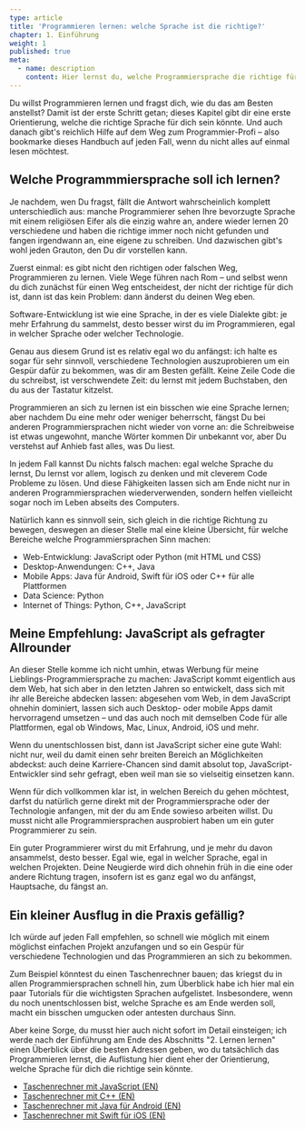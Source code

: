 ```yaml
---
type: article
title: 'Programmieren lernen: welche Sprache ist die richtige?'
chapter: 1. Einführung
weight: 1
published: true
meta:
  - name: description
    content: Hier lernst du, welche Programmiersprache die richtige für dich ist und wie du deine ersten Schritte in der Programmierung machst.
---
```


Du willst Programmieren lernen und fragst dich, wie du das am Besten anstellst? Damit ist der erste Schritt getan; dieses Kapitel gibt dir eine erste Orientierung, welche die richtige Sprache für dich sein könnte. Und auch danach gibt's reichlich Hilfe auf dem Weg zum Programmier-Profi – also bookmarke dieses Handbuch auf jeden Fall, wenn du nicht alles auf einmal lesen möchtest.

## Welche Programmmiersprache soll ich lernen?

Je nachdem, wen Du fragst, fällt die Antwort wahrscheinlich komplett unterschiedlich aus: manche Programmierer sehen Ihre bevorzugte Sprache mit einem religiösen Eifer als die einzig wahre an, andere wieder lernen 20 verschiedene und haben die richtige immer noch nicht gefunden und fangen irgendwann an, eine eigene zu schreiben. Und dazwischen gibt's wohl jeden Grauton, den Du dir vorstellen kann.

Zuerst einmal: es gibt nicht den richtigen oder falschen Weg, Programmieren zu lernen. Viele Wege führen nach Rom – und selbst wenn du dich zunächst für einen Weg entscheidest, der nicht der richtige für dich ist, dann ist das kein Problem: dann änderst du deinen Weg eben.

Software-Entwicklung ist wie eine Sprache, in der es viele Dialekte gibt: je mehr Erfahrung du sammelst, desto besser wirst du im Programmieren, egal in welcher Sprache oder welcher Technologie.

Genau aus diesem Grund ist es relativ egal wo du anfängst: ich halte es sogar für sehr sinnvoll, verschiedene Technologien auszuprobieren um ein Gespür dafür zu bekommen, was dir am Besten gefällt. Keine Zeile Code die du schreibst, ist verschwendete Zeit: du lernst mit jedem Buchstaben, den du aus der Tastatur kitzelst.

Programmieren an sich zu lernen ist ein bisschen wie eine Sprache lernen; aber nachdem Du eine mehr oder weniger beherrscht, fängst Du bei anderen Programmiersprachen nicht wieder von vorne an: die Schreibweise ist etwas ungewohnt, manche Wörter kommen Dir unbekannt vor, aber Du verstehst auf Anhieb fast alles, was Du liest.

In jedem Fall kannst Du nichts falsch machen: egal welche Sprache du lernst, Du lernst vor allem, logisch zu denken und mit cleverem Code Probleme zu lösen. Und diese Fähigkeiten lassen sich am Ende nicht nur in anderen Programmiersprachen wiederverwenden, sondern helfen vielleicht sogar noch im Leben abseits des Computers.

Natürlich kann es sinnvoll sein, sich gleich in die richtige Richtung zu bewegen, deswegen an dieser Stelle mal eine kleine Übersicht, für welche Bereiche welche Programmiersprachen Sinn machen:

- Web-Entwicklung: JavaScript oder Python (mit HTML und CSS)
- Desktop-Anwendungen: C++, Java
- Mobile Apps: Java für Android, Swift für iOS oder C++ für alle Plattformen
- Data Science: Python
- Internet of Things: Python, C++, JavaScript

## Meine Empfehlung: JavaScript als gefragter Allrounder

An dieser Stelle komme ich nicht umhin, etwas Werbung für meine Lieblings-Programmiersprache zu machen: JavaScript kommt eigentlich aus dem Web, hat sich aber in den letzten Jahren so entwickelt, dass sich mit ihr alle Bereiche abdecken lassen: abgesehen vom Web, in dem JavaScript ohnehin dominiert, lassen sich auch Desktop- oder mobile Apps damit hervorragend umsetzen – und das auch noch mit demselben Code für alle Plattformen, egal ob Windows, Mac, Linux, Android, iOS und mehr.

Wenn du unentschlossen bist, dann ist JavaScript sicher eine gute Wahl: nicht nur, weil du damit einen sehr breiten Bereich an Möglichkeiten abdeckst: auch deine Karriere-Chancen sind damit absolut top, JavaScript-Entwickler sind sehr gefragt, eben weil man sie so vielseitig einsetzen kann.

Wenn für dich vollkommen klar ist, in welchen Bereich du gehen möchtest, darfst du natürlich gerne direkt mit der Programmiersprache oder der Technologie anfangen, mit der du am Ende sowieso arbeiten willst. Du musst nicht alle Programmiersprachen ausprobiert haben um ein guter Programmierer zu sein.

Ein guter Programmierer wirst du mit Erfahrung, und je mehr du davon ansammelst, desto besser. Egal wie, egal in welcher Sprache, egal in welchen Projekten. Deine Neugierde wird dich ohnehin früh in die eine oder andere Richtung tragen, insofern ist es ganz egal wo du anfängst, Hauptsache, du fängst an.

## Ein kleiner Ausflug in die Praxis gefällig?

Ich würde auf jeden Fall empfehlen, so schnell wie möglich mit einem möglichst einfachen Projekt anzufangen und so ein Gespür für verschiedene Technologien und das Programmieren an sich zu bekommen.

Zum Beispiel könntest du einen Taschenrechner bauen; das kriegst du in allen Programmiersprachen schnell hin, zum Überblick habe ich hier mal ein paar Tutorials für die wichtigsten Sprachen aufgelistet. Insbesondere, wenn du noch unentschlossen bist, welche Sprache es am Ende werden soll, macht ein bisschen umgucken oder antesten durchaus Sinn.

Aber keine Sorge, du musst hier auch nicht sofort im Detail einsteigen; ich werde nach der Einführung am Ende des Abschnitts "2. Lernen lernen" einen Überblick über die besten Adressen geben, wo du tatsächlich das Programmieren lernst, die Auflistung hier dient eher der Orientierung, welche Sprache für dich die richtige sein könnte.

- <a href="https://medium.freecodecamp.org/how-to-build-an-html-calculator-app-from-scratch-using-javascript-4454b8714b98" target="_blank">Taschenrechner mit JavaScript (EN)</a>
- <a href="https://tutorials.visualstudio.com/cpp-calculator/intro" target="_blank">Taschenrechner mit C++ (EN)</a>
- <a href="https://crunchify.com/how-to-create-simple-calculator-android-app-using-android-studio/" target="_blank">Taschenrechner mit Java für Android (EN)</a>
- <a href="https://www.instructables.com/id/How-to-Make-a-Calculator-in-Xcode-Using-Swift/" target="_blank">Taschenrechner mit Swift für iOS (EN)</a>

<img src="https://vg09.met.vgwort.de/na/0c1742410b914921a08d2abb5b953d31" width="1" height="1" alt="">
